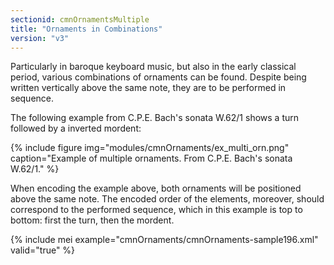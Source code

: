 ```yaml
---
sectionid: cmnOrnamentsMultiple
title: "Ornaments in Combinations"
version: "v3"
---
```


Particularly in baroque keyboard music, but also in the early classical period, various combinations of ornaments can be found. Despite being written vertically above the same note, they are to be performed in sequence.

The following example from C.P.E. Bach's sonata W.62/1 shows a turn followed by a inverted mordent:

{% include figure img="modules/cmnOrnaments/ex_multi_orn.png" caption="Example of multiple ornaments. From C.P.E. Bach's sonata W.62/1." %}

When encoding the example above, both ornaments will be positioned above the same note. The encoded order of the elements, moreover, should correspond to the performed sequence, which in this example is top to bottom: first the turn, then the mordent.

{% include mei example="cmnOrnaments/cmnOrnaments-sample196.xml" valid="true" %}
